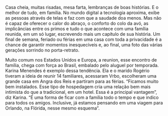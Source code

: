 
<p> Casa cheia, muitas risadas, mesa farta, lembranças de boas histórias. E o melhor de tudo, em família. No mundo digital a tecnologia aproxima, exibe as pessoas através de telas e faz com que a saudade doa menos. Mas não é capaz de oferecer o calor do abraço, o conforto do colo da avó, as implicâncias entre os primos e tudo o que acontece com uma família reunida, em um só lugar, escrevendo mais um capítulo de sua história. Um final de semana, feriado ou férias em uma casa com toda a privacidade é a chance de garantir momentos inesquecíveis e, ao final, uma foto das várias gerações sorrindo no porta-retrato.</p>

<p> Muito comum nos Estados Unidos e Europa, a reunion, esse encontro de família, chega com força ao Brasil, embalado pelo aluguel por temporada. Karina Menendes é exemplo dessa tendência. Ela e o marido Rogério tiveram a ideia de reunir 14 familiares, acessaram Vrbo, escolheram uma grande casa em Angra dos Reis e partiram para as férias.
“Ficamos muito bem instalados. Esse tipo de hospedagem cria uma relação bem mais intimista do que a tradicional, em um hotel. Essa é a principal vantagem”, diz Karina. “É uma forma de ficar com a família todo o tempo e que indico para todos os amigos. Inclusive, já estamos pensando em uma viagem para Orlando, na Flórida, nesse mesmo esquema”. </p>